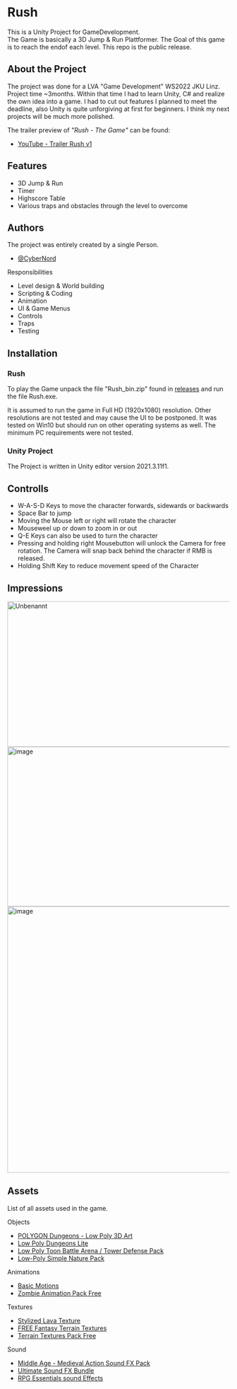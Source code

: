 # Rush

This is a Unity Project for GameDevelopment.  
The Game is basically a 3D Jump & Run Plattformer. The Goal of this game is to reach the endof each level.
This repo is the public release.

## About the Project
The project was done for a LVA "Game Development" WS2022 JKU Linz. 
Project time ~3months. Within that time I had to learn Unity, C# and realize the own idea into a game. 
I had to cut out features I planned to meet the deadline, also Unity is quite unforgiving at first for beginners. 
I think my next projects will be much more polished.

The trailer preview of *"Rush - The Game"* can be found: 

 - [YouTube -  Trailer Rush v1](https://www.youtube.com/watch?v=r4lnEHMvj3A&ab_channel=NorthernCoder)

## Features

- 3D Jump & Run
- Timer 
- Highscore Table
- Various traps and obstacles through the level to overcome

## Authors

The project was entirely created  by a single Person.
- [@CyberNord](https://github.com/CyberNord) 

Responsibilities 
 - Level design & World building
 - Scripting & Coding
 - Animation
 - UI & Game Menus 
 - Controls
 - Traps
 - Testing

## Installation

### Rush
To play the Game unpack the file "Rush_bin.zip" found in [releases](https://github.com/CyberNord/GameDev_Rush/releases/tag/release_rush_prototype) and run the file Rush.exe.

It is assumed to run the game in Full HD (1920x1080) resolution. Other resolutions are not tested and may cause the UI to be postponed. 
It was tested on Win10 but should run on other operating systems as well. 
The minimum PC requirements were not tested. 

### Unity Project
The Project is written in Unity editor version 2021.3.11f1.

## Controlls

* W-A-S-D Keys to move the character forwards, sidewards or backwards
* Space Bar to jump 
* Moving the Mouse left or right will rotate the character
* Mouseweel up or down to zoom in or out
* Q-E Keys can also be used to turn the character
* Pressing and holding right Mousebutton will unlock the Camera for free rotation. The Camera will snap back behind the character if RMB is released.
* Holding Shift Key to reduce movement speed of the Character

## Impressions
<img width="570" height="329" alt="Unbenannt" src="https://github.com/user-attachments/assets/298ea539-dde1-4dd2-bb6a-3653f9686270" />
<img width="593" height="361" alt="image" src="https://github.com/user-attachments/assets/8b1d0fb2-a06c-4ddb-8125-7c79dacbda3b" />
<img width="510" height="602" alt="image" src="https://github.com/user-attachments/assets/1ce9b0aa-1d55-41d5-9ca5-31bf51be6c88" />



## Assets

List of all assets used in the game. 

Objects
 - [POLYGON Dungeons - Low Poly 3D Art](https://assetstore.unity.com/packages/3d/environments/dungeons/polygon-dungeons-low-poly-3d-art-by-synty-102677)
 - [Low Poly Dungeons Lite](https://assetstore.unity.com/packages/3d/environments/dungeons/low-poly-dungeons-lite-177937)
 - [Low Poly Toon Battle Arena / Tower Defense Pack](https://assetstore.unity.com/packages/3d/environments/dungeons/dungeon-low-poly-toon-battle-arena-tower-defense-pack-109791)
 - [Low-Poly Simple Nature Pack](https://assetstore.unity.com/packages/3d/environments/landscapes/low-poly-simple-nature-pack-162153)

Animations
 - [Basic Motions](https://assetstore.unity.com/packages/3d/animations/basic-motions-157744)
 - [Zombie Animation Pack Free](https://assetstore.unity.com/packages/3d/animations/zombie-animation-pack-free-150219)

Textures 
- [Stylized Lava Texture](https://assetstore.unity.com/packages/2d/textures-materials/nature/stylized-lava-texture-153161)
- [FREE Fantasy Terrain Textures](https://assetstore.unity.com/packages/2d/textures-materials/free-fantasy-terrain-textures-233640)
- [Terrain Textures Pack Free ](https://assetstore.unity.com/packages/2d/textures-materials/nature/terrain-textures-pack-free-139542)

Sound
- [Middle Age - Medieval Action Sound FX Pack](https://assetstore.unity.com/packages/audio/sound-fx/middle-age-medieval-action-sound-fx-pack-54030)
- [Ultimate Sound FX Bundle](https://assetstore.unity.com/packages/audio/sound-fx/ultimate-sound-fx-bundle-151756)
- [RPG Essentials sound Effects](https://assetstore.unity.com/packages/audio/sound-fx/rpg-essentials-sound-effects-free-227708)
